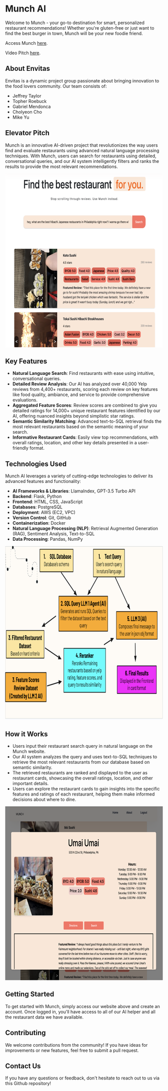 # Munch AI

Welcome to Munch - your go-to destination for smart, personalized restaurant recommendations! Whether you're gluten-free or just want to find the best burger in town, Munch will be your new foodie friend.

Access Munch [here](http://3.88.178.155).

Video Pitch [here](https://drive.google.com/file/d/1M8jlDOg7no48_49eLF2_h8a3PDLCg_Yu/view?usp=sharing).

## About Envitas

Envitas is a dynamic project group passionate about bringing innovation to the food lovers community. Our team consists of:

- Jeffrey Taylor
- Topher Roebuck
- Gabriel Mendonca
- Cholyeon Cho
- Mike Yu

## Elevator Pitch

Munch is an innovative AI-driven project that revolutionizes the way users find and evaluate restaurants using advanced natural language processing techniques. With Munch, users can search for restaurants using detailed, conversational queries, and our AI system intelligently filters and ranks the results to provide the most relevant recommendations.

<p align="center">
<img src="https://github.com/jtaylor515/PracticumProject/blob/main/Presentations/photos/Restaurant_Results2.png" width="750" height="553" alt="Munch homepage" />
</p>

## Key Features

- **Natural Language Search**: Find restaurants with ease using intuitive, conversational queries.
- **Detailed Review Analysis**: Our AI has analyzed over 40,000 Yelp reviews from 4,400+ restaurants, scoring each review on key features like food quality, ambiance, and service to provide comprehensive evaluations. 
- **Aggregated Feature Scores**: Review scores are combined to give you detailed ratings for 14,000+ unique restaurant features identified by our AI, offering nuanced insights beyond simplistic star ratings.
- **Semantic Similarity Matching**: Advanced text-to-SQL retrieval finds the most relevant restaurants based on the semantic meaning of your search.
- **Informative Restaurant Cards**: Easily view top recommendations, with overall ratings, location, and other key details presented in a user-friendly format.

## Technologies Used

Munch AI leverages a variety of cutting-edge technologies to deliver its advanced features and functionality:

- **AI Frameworks & Libraries**: LlamaIndex, GPT-3.5 Turbo API
- **Backend**: Flask, Python
- **Frontend**: HTML, CSS, JavaScript
- **Databases**: PostgreSQL
- **Deployment**: AWS (EC2, VPC)
- **Version Control**: Git, GitHub
- **Containerization**: Docker
- **Natural Language Processing (NLP)**: Retrieval Augmented Generation (RAG), Sentiment Analysis, Text-to-SQL
- **Data Processing**: Pandas, NumPy

<p align="center">
<img src="https://github.com/jtaylor515/PracticumProject/blob/main/Presentations/photos/system.jpg" width="750" height="553" alt="Munch homepage" />
</p>

## How it Works

- Users input their restaurant search query in natural language on the Munch website.
- Our AI system analyzes the query and uses text-to-SQL techniques to retrieve the most relevant restaurants from our database based on semantic similarity.
- The retrieved restaurants are ranked and displayed to the user as restaurant cards, showcasing the overall ratings, location, and other important details.
- Users can explore the restaurant cards to gain insights into the specific features and ratings of each restaurant, helping them make informed decisions about where to dine.

<p align="center">
<img src="https://github.com/jtaylor515/PracticumProject/blob/main/Presentations/photos/Munch_Detailed.png" width="750" height="553" alt="Munch homepage" />
</p>

## Getting Started

To get started with Munch, simply access our website above and create an account. Once logged in, you'll have access to all of our AI helper and all the restaurant data we have available.

## Contributing

We welcome contributions from the community! If you have ideas for improvements or new features, feel free to submit a pull request.

## Contact Us

If you have any questions or feedback, don't hesitate to reach out to us via this Github repository!
